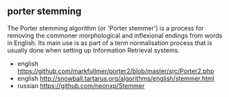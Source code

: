 ## porter stemming

The Porter stemming algorithm (or 'Porter stemmer') is a process for removing the commoner morphological and inflexional endings from words in English. Its main use is as part of a term normalisation process that is usually done when setting up Information Retrieval systems.

- english https://github.com/markfullmer/porter2/blob/master/src/Porter2.php
- english http://snowball.tartarus.org/algorithms/english/stemmer.html
- russian https://github.com/neonxp/Stemmer
